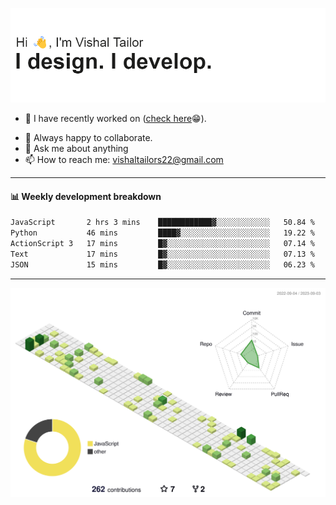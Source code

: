 ![Hi, I'm Vishal Tailor. I design. I develop.](https://github.com/vishaltailors/vishaltailors/blob/main/header.png?raw=true)

- 🔭 I have recently worked on ([check here](https://vishaltailor.com)😁).
<!-- - 🎦 Currently watching: JavaScript: The Hard Parts By Will Sentance. -->
- 👯 Always happy to collaborate.
- 💬 Ask me about anything
- 📫 How to reach me: <a href="mailto:vishaltailors22@gmail.com">vishaltailors22@gmail.com</a>

<hr /> 
<h4>📊 Weekly development breakdown</h4>
<!--START_SECTION:waka-->

```txt
JavaScript       2 hrs 3 mins    ████████████▓░░░░░░░░░░░░   50.84 %
Python           46 mins         ████▓░░░░░░░░░░░░░░░░░░░░   19.22 %
ActionScript 3   17 mins         █▓░░░░░░░░░░░░░░░░░░░░░░░   07.14 %
Text             17 mins         █▓░░░░░░░░░░░░░░░░░░░░░░░   07.13 %
JSON             15 mins         █▓░░░░░░░░░░░░░░░░░░░░░░░   06.23 %
```

<!--END_SECTION:waka-->
<hr /> 

![](./profile-3d-contrib/profile-green-animate.svg)
